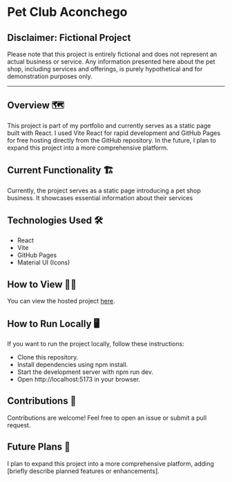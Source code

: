 # Pet Club Aconchego

## Disclaimer: Fictional Project
Please note that this project is entirely fictional and does not represent an actual business or service. Any information presented here about the pet shop, including services and offerings, is purely hypothetical and for demonstration purposes only.

---

## Overview 🗺️
This project is part of my portfolio and currently serves as a static page built with React. I used Vite React for rapid development and GitHub Pages for free hosting directly from the GitHub repository. In the future, I plan to expand this project into a more comprehensive platform.

## Current Functionality 🏗️
Currently, the project serves as a static page introducing a pet shop business. It showcases essential information about their services

## Technologies Used 🛠️
* React
* Vite
* GitHub Pages
* Material UI (Icons)

## How to View 👨‍💻
You can view the hosted project [here](https://thecarvalho.github.io/aconchego-pet-club/).

## How to Run Locally 🖥️
If you want to run the project locally, follow these instructions:

* Clone this repository.
* Install dependencies using npm install.
* Start the development server with npm run dev.
* Open http://localhost:5173 in your browser.

## Contributions 🤝
Contributions are welcome! Feel free to open an issue or submit a pull request.

## Future Plans 🛫
I plan to expand this project into a more comprehensive platform, adding [briefly describe planned features or enhancements].